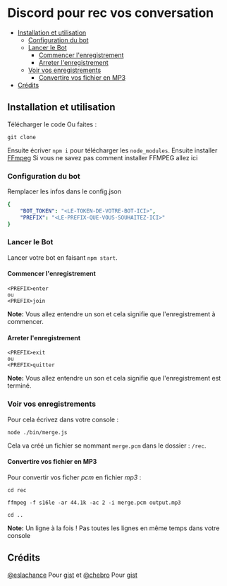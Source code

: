 # Discord pour rec vos conversation

-    [Installation et utilisation](#installation-et-utilisation)
     -    [Configuration du bot](#configuration-du-bot)
     -    [Lancer le Bot](#lancer-le-bot)
          -    [Commencer l'enregistrement](#commencer-l'enregistrement)
          -    [Arreter l'enregistrement](#arreter-l'enregistrement)
     -    [Voir vos enregistrements](#voir-vos-enregistrements)
          -    [Convertire vos fichier en MP3](#convertire-vos-fichier-en-MP3)
-    [Crédits](#crédits)

## Installation et utilisation

Télécharger le code 
Ou faites :  
```
git clone 
```

Ensuite écriver `npm i` pour télécharger les `node_modules`. Ensuite installer [FFmpeg](https://www.gyan.dev/ffmpeg/builds/ffmpeg-git-essentials.7z) Si vous ne savez pas comment installer FFMPEG allez ici []()

### Configuration du bot

Remplacer les infos dans le config.json

```yaml
{
    "BOT_TOKEN": "<LE-TOKEN-DE-VOTRE-BOT-ICI>",
    "PREFIX": "<LE-PREFIX-QUE-VOUS-SOUHAITEZ-ICI>"
}
```

### Lancer le Bot

Lancer votre bot en faisant `npm start`.

#### Commencer l'enregistrement

```
<PREFIX>enter 
ou
<PREFIX>join
```

**Note:** Vous allez entendre un son et cela signifie que l'enregistrement à commencer.

#### Arreter l'enregistrement

```
<PREFIX>exit 
ou
<PREFIX>quitter
```

**Note:** Vous allez entendre un son et cela signifie que l'enregistrement est terminé.

### Voir vos enregistrements

Pour cela écrivez dans votre console :

```
node ./bin/merge.js
``` 

Cela va créé un fichier se nommant `merge.pcm` dans le dossier : `/rec`.


#### Convertire vos fichier en MP3

Pour convertir vos ficher *pcm* en fichier *mp3* : 

```
cd rec

ffmpeg -f s16le -ar 44.1k -ac 2 -i merge.pcm output.mp3

cd ..
```
**Note:** Un ligne à la fois ! Pas toutes les lignes en même temps dans votre console

## Crédits

[@eslachance](https://github.com/eslachance) Pour [gist](https://gist.github.com/eslachance/fb70fc036183b7974d3b9191601846ba)
et
[@chebro](https://github.com/eslachance) Pour [gist](https://github.com/chebro/discord-voice-recorder)
